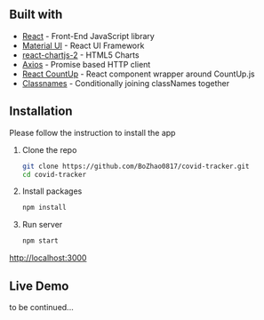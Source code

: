 ## Built with

- [React](https://es.reactjs.org/) - Front-End JavaScript library
- [Material UI](https://material-ui.com/) - React UI Framework
- [react-chartjs-2](https://github.com/jerairrest/react-chartjs-2) - HTML5 Charts
- [Axios](https://github.com/axios/axios) - Promise based HTTP client
- [React CountUp](https://react-countup.now.sh/) - React component wrapper around CountUp.js
- [Classnames](https://jedwatson.github.io/classnames/) - Conditionally joining classNames together

## Installation

Please follow the instruction to install the app

1. Clone the repo 

   ```bash
   git clone https://github.com/BoZhao0817/covid-tracker.git
   cd covid-tracker
   ```

2. Install packages

   ```bash
   npm install
   ```

3. Run server

   ```bash
   npm start
   ```
 <http://localhost:3000>


## Live Demo
to be continued...
